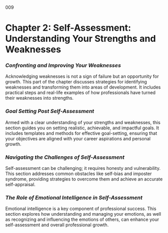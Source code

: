 009

# Chapter 2: Self-Assessment: Understanding Your Strengths and Weaknesses


### ***Confronting and Improving Your Weaknesses***

Acknowledging weaknesses is not a sign of failure but an
opportunity for growth. This part of the chapter discusses strategies for
identifying weaknesses and transforming them into areas of development. It
includes practical steps and real-life examples of how professionals have
turned their weaknesses into strengths.

### ***Goal Setting Post Self-Assessment***

Armed with a clear understanding of your strengths and
weaknesses, this section guides you on setting realistic, achievable, and
impactful goals. It includes templates and methods for effective goal-setting,
ensuring that your objectives are aligned with your career aspirations and
personal growth.

### ***Navigating the Challenges of Self-Assessment***

Self-assessment can be challenging; it requires honesty and
vulnerability. This section addresses common obstacles like self-bias and
imposter syndrome, providing strategies to overcome them and achieve an
accurate self-appraisal.

### ***The Role of Emotional Intelligence in Self-Assessment***

Emotional intelligence is a key component of professional
success. This section explores how understanding and managing your emotions, as
well as recognizing and influencing the emotions of others, can enhance your
self-assessment and overall professional growth.
